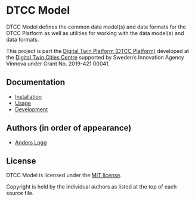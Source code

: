 # DTCC Model

DTCC Model defines the common data model(s) and data formats for the
DTCC Platform as well as utilities for working with the data model(s)
and data formats.

This project is part the
[Digital Twin Platform (DTCC Platform)](https://gitlab.com/dtcc-platform)
developed at the
[Digital Twin Cities Centre](https://dtcc.chalmers.se/)
supported by Sweden’s Innovation Agency Vinnova under Grant No. 2019-421 00041.

## Documentation

* [Installation](./doc/installation.md)
* [Usage](./doc/usage.md)
* [Development](./doc/development.md)

## Authors (in order of appearance)

* [Anders Logg](http://anders.logg.org)

## License

DTCC Model is licensed under the
[MIT license](https://opensource.org/licenses/MIT).

Copyright is held by the individual authors as listed at the top of
each source file.
